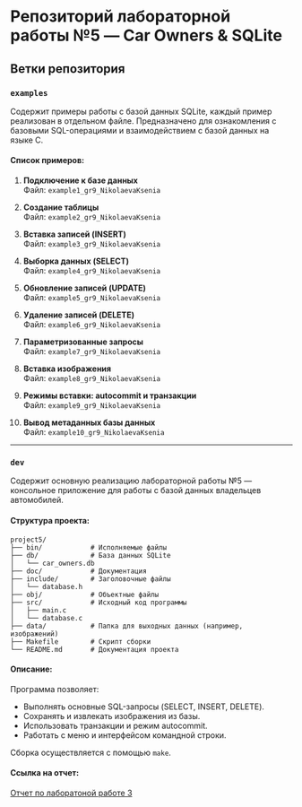 
# Репозиторий лабораторной работы №5 — Car Owners & SQLite

## Ветки репозитория

### `examples`
Содержит примеры работы с базой данных SQLite, каждый пример реализован в отдельном файле. Предназначено для ознакомления с базовыми SQL-операциями и взаимодействием с базой данных на языке C.

#### Список примеров:

1. **Подключение к базе данных**  
   Файл: `example1_gr9_NikolaevaKsenia`

2. **Создание таблицы**  
   Файл: `example2_gr9_NikolaevaKsenia`

3. **Вставка записей (INSERT)**  
   Файл: `example3_gr9_NikolaevaKsenia`

4. **Выборка данных (SELECT)**  
   Файл: `example4_gr9_NikolaevaKsenia`

5. **Обновление записей (UPDATE)**  
   Файл: `example5_gr9_NikolaevaKsenia`

6. **Удаление записей (DELETE)**  
   Файл: `example6_gr9_NikolaevaKsenia`

7. **Параметризованные запросы**  
   Файл: `example7_gr9_NikolaevaKsenia`

8. **Вставка изображения**  
   Файл: `example8_gr9_NikolaevaKsenia`

9. **Режимы вставки: autocommit и транзакции**  
   Файл: `example9_gr9_NikolaevaKsenia`

10. **Вывод метаданных базы данных**  
    Файл: `example10_gr9_NikolaevaKsenia`

---

### `dev`
Содержит основную реализацию лабораторной работы №5 — консольное приложение для работы с базой данных владельцев автомобилей.

#### Структура проекта:
```
project5/
├── bin/            # Исполняемые файлы
├── db/             # База данных SQLite
│   └── car_owners.db
├── doc/            # Документация
├── include/        # Заголовочные файлы
│   └── database.h
├── obj/            # Объектные файлы
├── src/            # Исходный код программы
│   ├── main.c
│   └── database.c
├── data/           # Папка для выходных данных (например, изображений)
├── Makefile        # Скрипт сборки
└── README.md       # Документация проекта
```

#### Описание:
Программа позволяет:
- Выполнять основные SQL-запросы (SELECT, INSERT, DELETE).
- Сохранять и извлекать изображения из базы.
- Использовать транзакции и режим autocommit.
- Работать с меню и интерфейсом командной строки.

Сборка осуществляется с помощью `make`.

#### Ссылка на отчет:
[Отчет по лаборатоной работе 3](https://docs.google.com/document/d/1ynn2OmcEoZhpp7wWmt8pVQaANvU0b1vrpghVewntxsM/edit?tab=t.0)
